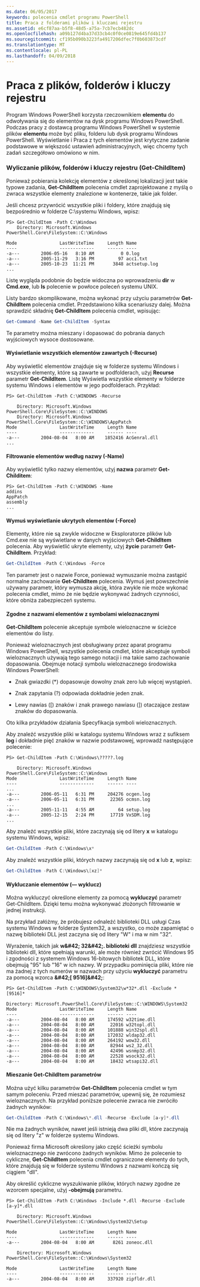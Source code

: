 ```yaml
---
ms.date: 06/05/2017
keywords: polecenia cmdlet programu PowerShell
title: Praca z folderami plików i kluczami rejestru
ms.assetid: e6cf87aa-b5f8-48d5-a75a-7cb7ecb482dc
ms.openlocfilehash: a09b127d4ba37d33cb4c0f0ce0819e645fd4b137
ms.sourcegitcommit: cf195b090b3223fa4917206dfec7f0b603873cdf
ms.translationtype: MT
ms.contentlocale: pl-PL
ms.lasthandoff: 04/09/2018
---
```

# <a name="working-with-files-folders-and-registry-keys"></a>Praca z plików, folderów i kluczy rejestru

Program Windows PowerShell korzysta rzeczownikiem **elementu** do odwoływania się do elementów na dysk programu Windows PowerShell. Podczas pracy z dostawcą programu Windows PowerShell w systemie plików **elementu** może być pliku, folderu lub dysk programu Windows PowerShell. Wyświetlanie i Praca z tych elementów jest krytyczne zadanie podstawowe w większość ustawień administracyjnych, więc chcemy tych zadań szczegółowo omówiono w nim.

### <a name="enumerating-files-folders-and-registry-keys-get-childitem"></a>Wyliczanie plików, folderów i kluczy rejestru (Get-ChildItem)

Ponieważ pobierania kolekcję elementów z określonej lokalizacji jest takie typowe zadania, **Get-ChildItem** polecenia cmdlet zaprojektowane z myślą o zwraca wszystkie elementy znalezione w kontenerze, takie jak folder.

Jeśli chcesz przywrócić wszystkie pliki i foldery, które znajdują się bezpośrednio w folderze C:\\systemu Windows, wpisz:

```
PS> Get-ChildItem -Path C:\Windows
    Directory: Microsoft.Windows PowerShell.Core\FileSystem::C:\Windows

Mode                LastWriteTime     Length Name
----                -------------     ------ ----
-a---        2006-05-16   8:10 AM          0 0.log
-a---        2005-11-29   3:16 PM         97 acc1.txt
-a---        2005-10-23  11:21 PM       3848 actsetup.log
...
```

Listę wygląda podobnie do będzie widoczna po wprowadzeniu **dir** w **Cmd.exe**, lub **ls** polecenie w powłoce poleceń systemu UNIX.

Listy bardzo skomplikowane, można wykonać przy użyciu parametrów **Get-ChildItem** polecenia cmdlet. Przedstawiono kilka scenariuszy dalej. Można sprawdzić składnię **Get-ChildItem** polecenia cmdlet, wpisując:

```powershell
Get-Command -Name Get-ChildItem -Syntax
```

Te parametry można mieszany i dopasować do pobrania danych wyjściowych wysoce dostosowane.

#### <a name="listing-all-contained-items--recurse"></a>Wyświetlanie wszystkich elementów zawartych (-Recurse)

Aby wyświetlić elementów znajduje się w folderze systemu Windows i wszystkie elementy, które są zawarte w podfolderach, użyj **Recurse** parametr **Get-ChildItem**. Listę Wyświetla wszystkie elementy w folderze systemu Windows i elementów w jego podfolderach. Przykład:

```
PS> Get-ChildItem -Path C:\WINDOWS -Recurse

    Directory: Microsoft.Windows PowerShell.Core\FileSystem::C:\WINDOWS
    Directory: Microsoft.Windows PowerShell.Core\FileSystem::C:\WINDOWS\AppPatch
Mode                LastWriteTime     Length Name
----                -------------     ------ ----
-a---        2004-08-04   8:00 AM    1852416 AcGenral.dll
...
```

#### <a name="filtering-items-by-name--name"></a>Filtrowanie elementów według nazwy (-Name)

Aby wyświetlić tylko nazwy elementów, użyj **nazwa** parametr **Get-Childitem**:

```
PS> Get-ChildItem -Path C:\WINDOWS -Name
addins
AppPatch
assembly
...
```

#### <a name="forcibly-listing-hidden-items--force"></a>Wymuś wyświetlanie ukrytych elementów (-Force)

Elementy, które nie są zwykle widoczne w Eksploratorze plików lub Cmd.exe nie są wyświetlane w danych wyjściowych **Get-ChildItem** polecenia. Aby wyświetlić ukryte elementy, użyj **życie** parametr **Get-ChildItem**. Przykład:

```powershell
Get-ChildItem -Path C:\Windows -Force
```

Ten parametr jest o nazwie Force, ponieważ wymuszanie można zastąpić normalne zachowanie **Get-ChildItem** polecenia. Wymuś jest powszechnie używany parametr, który wymusza akcję, która zwykle nie może wykonać polecenia cmdlet, mimo że nie będzie wykonywać żadnych czynności, które obniża zabezpieczeń systemu.

#### <a name="matching-item-names-with-wildcards"></a>Zgodne z nazwami elementów z symbolami wieloznacznymi

**Get-ChildItem** polecenie akceptuje symbole wieloznaczne w ścieżce elementów do listy.

Ponieważ wieloznacznych jest obsługiwany przez aparat programu Windows PowerShell, wszystkie polecenia cmdlet, które akceptuje symboli wieloznacznych używają tego samego notacji i ma takie samo zachowanie dopasowania. Obejmuje notacji symbolu wieloznacznego środowiska Windows PowerShell:

- Znak gwiazdki (\*) dopasowuje dowolny znak zero lub więcej wystąpień.

- Znak zapytania (?) odpowiada dokładnie jeden znak.

- Lewy nawias (\[) znaków i znak prawego nawiasu (]) otaczające zestaw znaków do dopasowania.

Oto kilka przykładów działania Specyfikacja symboli wieloznacznych.

Aby znaleźć wszystkie pliki w katalogu systemu Windows wraz z sufiksem **log** i dokładnie pięć znaków w nazwie podstawowej, wprowadź następujące polecenie:

```
PS> Get-ChildItem -Path C:\Windows\?????.log

    Directory: Microsoft.Windows PowerShell.Core\FileSystem::C:\Windows
Mode                LastWriteTime     Length Name
----                -------------     ------ ----
...
-a---        2006-05-11   6:31 PM     204276 ocgen.log
-a---        2006-05-11   6:31 PM      22365 ocmsn.log
...
-a---        2005-11-11   4:55 AM         64 setup.log
-a---        2005-12-15   2:24 PM      17719 VxSDM.log
...
```

Aby znaleźć wszystkie pliki, które zaczynają się od litery **x** w katalogu systemu Windows, wpisz:

```powershell
Get-ChildItem -Path C:\Windows\x*
```

Aby znaleźć wszystkie pliki, których nazwy zaczynają się od **x** lub **z**, wpisz:

```powershell
Get-ChildItem -Path C:\Windows\[xz]*
```

#### <a name="excluding-items--exclude"></a>Wykluczanie elementów (— wyklucz)

Można wykluczyć określone elementy za pomocą **wykluczyć** parametr Get-ChildItem. Dzięki temu można wykonywać złożonych filtrowanie w jednej instrukcji.

Na przykład załóżmy, że próbujesz odnaleźć biblioteki DLL usługi Czas systemu Windows w folderze System32, a wszystko, co może zapamiętać o nazwę biblioteki DLL jest zaczyna się od litery "W" i ma w nim "32".

Wyrażenie, takich jak **w\&#42; 32\&#42;. biblioteki dll** znajdziesz wszystkie biblioteki dll, które spełniają warunki, ale może również zwrócić Windows 95 i zgodności z systemem Windows 16-bitowych bibliotek DLL, które obejmują "95" lub "16" w ich nazwy. W przypadku pominięcia pliki, które nie ma żadnej z tych numerów w nazwach przy użyciu **wykluczyć** parametru za pomocą wzorca  **\&#42;\[ 9516]\&#42;**:

```
PS> Get-ChildItem -Path C:\WINDOWS\System32\w*32*.dll -Exclude *[9516]*

Directory: Microsoft.PowerShell.Core\FileSystem::C:\WINDOWS\System32
Mode                LastWriteTime     Length Name
----                -------------     ------ ----
-a---        2004-08-04   8:00 AM     174592 w32time.dll
-a---        2004-08-04   8:00 AM      22016 w32topl.dll
-a---        2004-08-04   8:00 AM     101888 win32spl.dll
-a---        2004-08-04   8:00 AM     172032 wldap32.dll
-a---        2004-08-04   8:00 AM     264192 wow32.dll
-a---        2004-08-04   8:00 AM      82944 ws2_32.dll
-a---        2004-08-04   8:00 AM      42496 wsnmp32.dll
-a---        2004-08-04   8:00 AM      22528 wsock32.dll
-a---        2004-08-04   8:00 AM      18432 wtsapi32.dll
```

#### <a name="mixing-get-childitem-parameters"></a>Mieszanie Get-ChildItem parametrów

Można użyć kilku parametrów **Get-ChildItem** polecenia cmdlet w tym samym poleceniu. Przed mieszać parametrów, upewnij się, że rozumiesz wieloznacznych. Na przykład poniższe polecenie zwraca nie zwróciło żadnych wyników:

```powershell
Get-ChildItem -Path C:\Windows\*.dll -Recurse -Exclude [a-y]*.dll
```

Nie ma żadnych wyników, nawet jeśli istnieją dwa pliki dll, które zaczynają się od litery "z" w folderze systemu Windows.

Ponieważ firma Microsoft określony jako część ścieżki symbolu wieloznacznego nie zwrócono żadnych wyników. Mimo że polecenie to cykliczne, **Get-ChildItem** polecenia cmdlet ograniczone elementy do tych, które znajdują się w folderze systemu Windows z nazwami kończą się ciągiem "dll".

Aby określić cykliczne wyszukiwanie plików, których nazwy zgodne ze wzorcem specjalne, użyj **-obejmują** parametru.

```
PS> Get-ChildItem -Path C:\Windows -Include *.dll -Recurse -Exclude [a-y]*.dll

    Directory: Microsoft.Windows PowerShell.Core\FileSystem::C:\Windows\System32\Setup

Mode                LastWriteTime     Length Name
----                -------------     ------ ----
-a---        2004-08-04   8:00 AM       8261 zoneoc.dll

    Directory: Microsoft.Windows PowerShell.Core\FileSystem::C:\Windows\System32

Mode                LastWriteTime     Length Name
----                -------------     ------ ----
-a---        2004-08-04   8:00 AM     337920 zipfldr.dll
```
